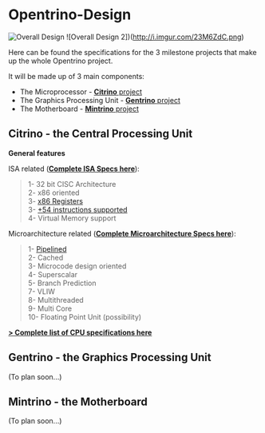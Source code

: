 # Opentrino-Design
![Overall Design](http://image.prntscr.com/image/0722a236201e49ea9e93077299c91c0d.png)
![Overall Design 2])(http://i.imgur.com/23M6ZdC.png)

Here can be found the specifications for the 3 milestone projects that make up the whole Opentrino project.

It will be made up of 3 main components:
- The Microprocessor - [**Citrino** project](https://github.com/Opentrino/Citrino)
- The Graphics Processing Unit - [**Gentrino** project](https://github.com/Opentrino/Gentrino)  
- The Motherboard - [**Mintrino** project](https://github.com/Opentrino/Mintrino)

**Citrino** - the Central Processing Unit
-------
**General features**   

ISA related ([**Complete ISA Specs here**](https://github.com/Opentrino/Opentrino-Design/blob/master/CitrinoDesign/ISA/ISA.md)):  
>1- 32 bit CISC Architecture  
2- x86 oriented  
3- [x86 Registers](https://github.com/Opentrino/Opentrino-Design/blob/master/CitrinoDesign/ISA/Registers.md)  
3- [+54 instructions supported](https://github.com/Opentrino/Opentrino-Design/blob/master/CitrinoDesign/ISA/ISA.md#instruction-set-table)  
4- Virtual Memory support  

Microarchitecture related ([**Complete Microarchitecture Specs here**](https://github.com/Opentrino/Opentrino-Design/blob/master/CitrinoDesign/Microarchitecture/Microarchitecture.md)):
>1- [Pipelined](https://github.com/Opentrino/Opentrino-Design/blob/master/CitrinoDesign/Microarchitecture/Pipeline.md)  
2- Cached  
3- Microcode design oriented  
4- Superscalar  
5- Branch Prediction  
7- VLIW  
8- Multithreaded  
9- Multi Core  
10- Floating Point Unit (possibility)  

[**> Complete list of CPU specifications here**](https://github.com/Opentrino/Opentrino-Design/blob/master/CitrinoDesign/)

**Gentrino** - the Graphics Processing Unit
-------
(To plan soon...)

**Mintrino** - the Motherboard
-------
(To plan soon...)
